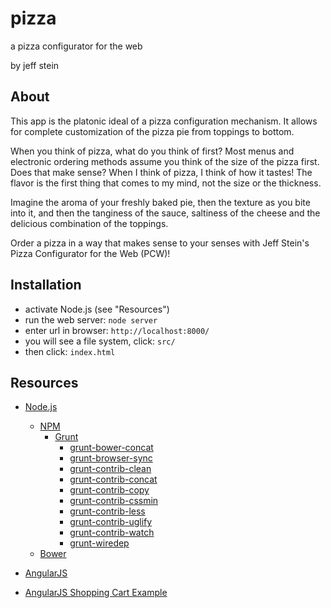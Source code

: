 # pizza

a pizza configurator for the web

by jeff stein

## About 

This app is the platonic ideal of a pizza configuration mechanism.  It allows for complete customization of the pizza pie from toppings to bottom.

When you think of pizza, what do you think of first?  Most menus and electronic ordering methods assume you think of the size of the pizza first.  Does that make sense?  When I think of pizza, I think of how it tastes!  The flavor is the first thing that comes to my mind, not the size or the thickness.

Imagine the aroma of your freshly baked pie, then the texture as you bite into it, and then the tanginess of the sauce, saltiness of the cheese and the delicious combination of the toppings.

Order a pizza in a way that makes sense to your senses with Jeff Stein's Pizza Configurator for the Web (PCW)!

## Installation

* activate Node.js (see "Resources")
* run the web server: ```node server```
* enter url in browser: ```http://localhost:8000/```
* you will see a file system, click: ```src/```
* then click: ```index.html```

## Resources

* [Node.js](http://www.nodejs.org)
    * [NPM]()
        * [Grunt]()
            * [grunt-bower-concat](https://github.com/sapegin/grunt-bower-concat)
            * [grunt-browser-sync](https://github.com/BrowserSync/grunt-browser-sync)
            * [grunt-contrib-clean](https://github.com/gruntjs/grunt-contrib-clean)
            * [grunt-contrib-concat](https://github.com/gruntjs/grunt-contrib-concat)
            * [grunt-contrib-copy](https://github.com/gruntjs/grunt-contrib-copy)
            * [grunt-contrib-cssmin](https://github.com/gruntjs/grunt-contrib-cssmin)
            * [grunt-contrib-less](https://github.com/gruntjs/grunt-contrib-less)
            * [grunt-contrib-uglify](https://github.com/gruntjs/grunt-contrib-uglify)
            * [grunt-contrib-watch](https://github.com/gruntjs/grunt-contrib-watch)
            * [grunt-wiredep](https://github.com/stephenplusplus/grunt-wiredep)
    * [Bower]()
* [AngularJS](http://angularjs.org)


* [AngularJS Shopping Cart Example](http://jsfiddle.net/slav123/75m7e/3/)